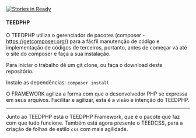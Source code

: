 [![Stories in Ready](https://badge.waffle.io/tadeubarbosa/teed-php.png?label=ready&title=Ready)](https://waffle.io/tadeubarbosa/teed-php?utm_source=badge)
#### TEEDPHP

O TEEDPHP utiliza o gerenciador de pacotes (composer - https://getcomposer.org/) para a fácfil manutenção de código e implementação de códigos de terceiros, portanto, antes de começar vá até o site do composer e faça a sua instalação.

Para iniciar o trabalho dê um git clone, ou faça o download deste repositório.

Instale as dependências: ``composer install``


O FRAMEWORK agiliza a forma com que o desenvolvedor PHP se expressa em seus arquivos. Facilitar e agilizar, esta é a visão e intenção do TEEDPHP.

---

Junto ao TEEDPHP está o TEEDPHP Framework, que é o pacote que faz com que tudo funcione. Também está agora presente o TEEDCSS, para a criação de folhas de estilo `css` com mais agilidade.
